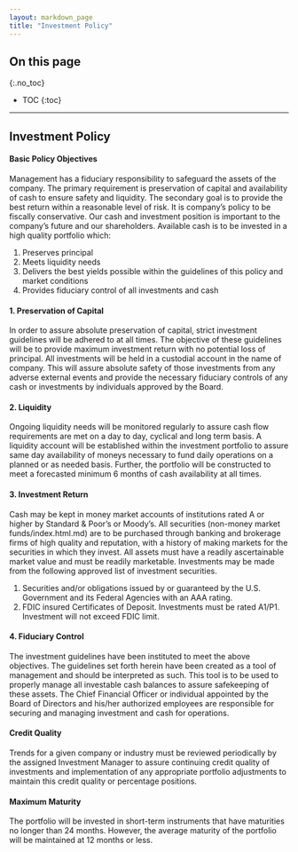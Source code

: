 ```yaml
---
layout: markdown_page
title: "Investment Policy"
---
```


## On this page
{:.no_toc}

- TOC
{:toc}

---

## Investment Policy

#### Basic Policy Objectives
 
Management has a fiduciary responsibility to safeguard the assets of the company. The primary requirement is preservation of capital and availability of cash to ensure safety and liquidity. The secondary goal is to provide the best return within a reasonable level of risk.  It is company’s policy to be fiscally conservative.  Our cash and investment position is important to the company’s future and our shareholders.  Available cash is to be invested in a high quality portfolio which:
 
1. Preserves principal
2. Meets liquidity needs
3. Delivers the best yields possible within the guidelines of this policy and market conditions
4. Provides fiduciary control of all investments and cash
 
#### 1. Preservation of Capital
In order to assure absolute preservation of capital, strict investment guidelines will be adhered to at all times. The objective of these guidelines will be to provide maximum investment return with no potential loss of principal.  All investments will be held in a custodial account in the name of company.  This will assure absolute safety of those investments from any adverse external events and provide the necessary fiduciary controls of any cash or investments by individuals approved by the Board.
 
#### 2. Liquidity 
Ongoing liquidity needs will be monitored regularly to assure cash flow requirements are met on a day to day, cyclical and long term basis. A liquidity account will be established within the investment portfolio to assure same day availability of moneys necessary to fund daily operations on a planned or as needed basis.  Further, the portfolio will be constructed to meet a forecasted minimum 6 months of cash availability at all times.
 
#### 3. Investment Return
Cash may be kept in money market accounts of institutions rated A or higher by Standard & Poor’s or Moody’s.  All securities (non-money market funds/index.html.md) are to be purchased through banking and brokerage firms of high quality and reputation, with a history of making markets for the securities in which they invest.  All assets must have a readily ascertainable market value and must be readily marketable.  Investments may be made from the following approved list of investment securities.
1. Securities and/or obligations issued by or guaranteed by the U.S. Government and its Federal Agencies with an AAA rating.
2. FDIC insured Certificates of Deposit. Investments must be rated A1/P1. Investment will not exceed FDIC limit.
    
#### 4. Fiduciary Control
The investment guidelines have been instituted to meet the above objectives.  The guidelines set forth herein have been created as a tool of management and should be interpreted as such.  This tool is to be used to properly manage all investable cash balances to assure safekeeping of these assets.  The Chief Financial Officer or individual appointed by the Board of Directors and his/her authorized employees are responsible for securing and managing investment and cash for operations. 
 
#### Credit Quality 
Trends for a given company or industry must be reviewed periodically by the assigned Investment Manager to assure continuing credit quality of investments and implementation of any appropriate portfolio adjustments to maintain this credit quality or percentage positions.
 
#### Maximum Maturity
The portfolio will be invested in short-term instruments that have maturities no longer than 24 months.  However, the average maturity of the portfolio will be maintained at 12 months or less.
 
 
 

